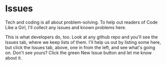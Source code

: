 # Issues
Tech and coding is all about problem-solving. To help out readers of Code Like a Girl, I'll collect any issues and known problems here. 

This is what developers do, too. Look at any github repo and you'll see the Issues tab, where we keep lists of them. I'll help us out by listing some here, but click the Issues tab, above, one in from the left, and see what's going on. Don't see yours? Click the green New Issue button and let me know about it. 

